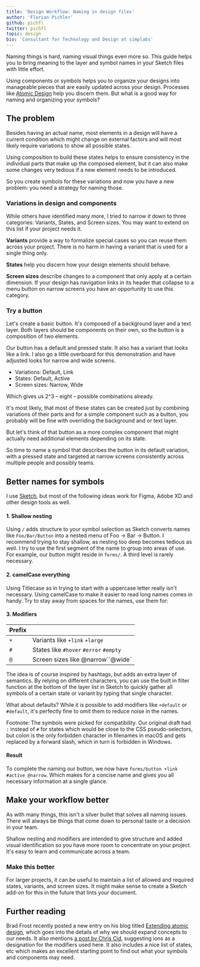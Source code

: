 ```yaml
---
title: 'Design Workflow: Naming in design files'
author: 'Florian Pichler'
github: pichfl
twitter: pichfl
topic: design
bio: 'Consultant for Technology and Design at simplabs'
---
```


Naming things is hard, naming visual things even more so. This guide helps you to bring meaning to the layer and symbol names in your Sketch files with little effort.

<!--break-->

Using components or symbols helps you to organize your designs into manageable pieces that are easily updated across your design. Processes like [Atomic Design][atomic-design] help you discern them. But what is a good way for naming and organizing your symbols?

## The problem

Besides having an actual name, most elements in a design will have a current condition which might change on external factors and will most likely require variations to show all possible states.

Using composition to build these states helps to ensure consistency in the individual parts that make up the composed element, but it can also make some changes very tedious if a new element needs to be introduced.

So you create symbols for these variations and now you have a new problem: you need a strategy for naming those.

### Variations in design and components

While others have identified many more, I tried to narrow it down to three categories: Variants, States, and Screen sizes. You may want to extend on this list if your project needs it.

**Variants** provide a way to formalize special cases so you can reuse them across your project. There is no harm in having a variant that is used for a single thing only.

**States** help you discern how your design elements should behave.

**Screen sizes** describe changes to a component that only apply at a certain dimension. If your design has navigation links in its header that collapse to a menu button on narrow screens you have an opportunity to use this category.

### Try a button

Let's create a basic button. It's composed of a background layer and a text layer. Both layers should be components on their own, so the button is a composition of two elements.

Our button has a default and pressed state. It also has a variant that looks like a link. I also go a little overboard for this demonstration and have adjusted looks for narrow and wide screens.

- Variations: Default, Link
- States: Default, Active
- Screen sizes: Narrow, Wide

Which gives us 2^3 – eight – possible combinations already.

It's most likely, that most of these states can be created just by combining variations of their parts and for a simple component such as a button, you probably will be fine with overriding the background and or text layer.

But let's think of that button as a more complex component that might actually need additional elements depending on its state.

So time to name a symbol that describes the button in its default variation, with a pressed state and targeted at narrow screens consistently across multiple people and possibly teams.

## Better names for symbols

I use [Sketch][sketch], but most of the following ideas work for Figma, Adobe XD and other design tools as well.

#### 1. Shallow nesting

Using `/` adds structure to your symbol selection as Sketch converts names like `Foo/Bar/Button` into a nested menu of Foo → Bar → Button. I recommend trying to stay shallow, as nesting too deep becomes tedious as well. I try to use the first segment of the name to group into areas of use. For example, our button might reside in `forms/`. A third level is rarely necessary.

#### 2. camelCase everything

Using Titlecase as in trying to start with a uppercase letter really isn't necessary. Using camelCase to make it easier to read long names comes in handy. Try to stay away from spaces for the names, use them for:

#### 3. Modifiers

| Prefix |                                        |
| ------ | -------------------------------------- |
| `+`    | Variants like `+link` `+large`         |
| `#`    | States like `#hover` `#error` `#empty` |
| `@`    | Screen sizes like @narrow``@wide`      |

The idea is of course inspired by hashtags, but adds an extra layer of semantics. By relying on different characters, you can use the built in filter function at the bottom of the layer list in Sketch to quickly gather all symbols of a certain state or variant by typing that single character.

What about defaults? While it is possible to add modifiers like `+default` or `#default`, it's perfectly fine to omit them to reduce noise in the names.

Footnote: The symbols were picked for compatibility. Our original draft had `:` instead of `#` for states which would be close to the CSS pseudo-selectors, but colon is the only forbidden character in filenames in macOS and gets replaced by a forward slash, which in turn is forbidden in Windows.

#### Result

To complete the naming our button, we now have `forms/button +link #active @narrow`. Which makes for a concise name and gives you all necessary information at a single glance.

## Make your workflow better

As with many things, this isn't a silver bullet that solves all naming issues. There will always be things that come down to personal taste or a decision in your team.

Shallow nesting and modifiers are intended to give structure and added visual identification so you have more room to concentrate on your project. It's easy to learn and communicate across a team.

### Make this better

For larger projects, it can be useful to maintain a list of allowed and required states, variants, and screen sizes. It might make sense to create a Sketch add-on for this in the future that lints your document.

## Further reading

Brad Frost recently posted a new entry on his blog titled [Extending atomic design][extending], which goes into the details of why we should expand concepts to our needs. It also mentions [a post by Chris Cid][ions], suggesting ions as a designation for the modifiers used here. It also includes a nice list of states, etc which makes an excellent starting point to find out what your symbols and components may need.

[atomic-design]: http://bradfrost.com/blog/post/atomic-web-design/
[sketch]: https://www.sketch.com
[extending]: http://bradfrost.com/blog/post/extending-atomic-design/
[ions]: https://www.cjcid.com/articles/ions-introduction/
